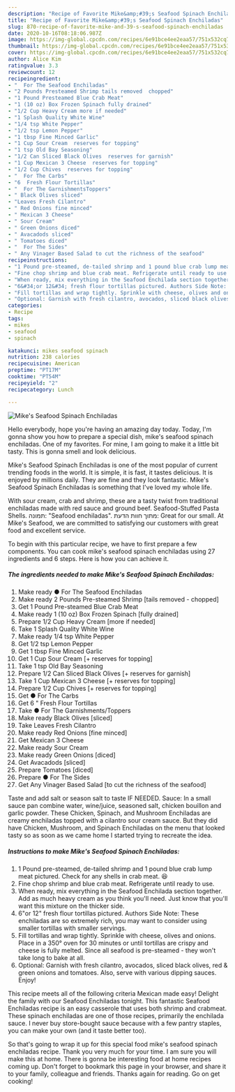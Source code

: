 ```yaml
---
description: "Recipe of Favorite Mike&amp;#39;s Seafood Spinach Enchiladas"
title: "Recipe of Favorite Mike&amp;#39;s Seafood Spinach Enchiladas"
slug: 870-recipe-of-favorite-mike-and-39-s-seafood-spinach-enchiladas
date: 2020-10-16T08:18:06.987Z
image: https://img-global.cpcdn.com/recipes/6e91bce4ee2eaa57/751x532cq70/mikes-seafood-spinach-enchiladas-recipe-main-photo.jpg
thumbnail: https://img-global.cpcdn.com/recipes/6e91bce4ee2eaa57/751x532cq70/mikes-seafood-spinach-enchiladas-recipe-main-photo.jpg
cover: https://img-global.cpcdn.com/recipes/6e91bce4ee2eaa57/751x532cq70/mikes-seafood-spinach-enchiladas-recipe-main-photo.jpg
author: Alice Kim
ratingvalue: 3.3
reviewcount: 12
recipeingredient:
- "  For The Seafood Enchiladas"
- "2 Pounds Presteamed Shrimp tails removed  chopped"
- "1 Pound Presteamed Blue Crab Meat"
- "1 (10 oz) Box Frozen Spinach fully drained"
- "1/2 Cup Heavy Cream more if needed"
- "1 Splash Quality White Wine"
- "1/4 tsp White Pepper"
- "1/2 tsp Lemon Pepper"
- "1 tbsp Fine Minced Garlic"
- "1 Cup Sour Cream  reserves for topping"
- "1 tsp Old Bay Seasoning"
- "1/2 Can Sliced Black Olives  reserves for garnish"
- "1 Cup Mexican 3 Cheese  reserves for topping"
- "1/2 Cup Chives  reserves for topping"
- "  For The Carbs"
- "6  Fresh Flour Tortillas"
- "  For The GarnishmentsToppers"
- " Black Olives sliced"
- "Leaves Fresh Cilantro"
- " Red Onions fine minced"
- " Mexican 3 Cheese"
- " Sour Cream"
- " Green Onions diced"
- " Avacadods sliced"
- " Tomatoes diced"
- "  For The Sides"
- " Any Vinager Based Salad to cut the richness of the seafood"
recipeinstructions:
- "1 Pound pre-steamed, de-tailed shrimp and 1 pound blue crab lump meat pictured. Check for any shells in crab meat. 😆"
- "Fine chop shrimp and blue crab meat. Refrigerate until ready to use."
- "When ready, mix everything in the Seafood Enchilada section together. Add as much heavy cream as you think you&#39;ll need. Just know that you&#39;ll want this mixture on the thicker side."
- "6&#34;or 12&#34; fresh flour tortillas pictured. Authors Side Note: These enchiladas are so extremely rich, you may want to consider using smaller tortillas with smaller servings."
- "Fill tortillas and wrap tightly. Sprinkle with cheese, olives and onions. Place in a 350° oven for 30 minutes or until tortillas are crispy and cheese is fully melted. Since all seafood is pre-steamed - they won&#39;t take long to bake at all."
- "Optional: Garnish with fresh cilantro, avocados, sliced black olives, red &amp; green onions and tomatoes. Also, serve with various dipping sauces. Enjoy!"
categories:
- Recipe
tags:
- mikes
- seafood
- spinach

katakunci: mikes seafood spinach 
nutrition: 238 calories
recipecuisine: American
preptime: "PT17M"
cooktime: "PT54M"
recipeyield: "2"
recipecategory: Lunch

---
```



![Mike&#39;s Seafood Spinach Enchiladas](https://img-global.cpcdn.com/recipes/6e91bce4ee2eaa57/751x532cq70/mikes-seafood-spinach-enchiladas-recipe-main-photo.jpg)

Hello everybody, hope you're having an amazing day today. Today, I'm gonna show you how to prepare a special dish, mike&#39;s seafood spinach enchiladas. One of my favorites. For mine, I am going to make it a little bit tasty. This is gonna smell and look delicious.

Mike&#39;s Seafood Spinach Enchiladas is one of the most popular of current trending foods in the world. It is simple, it is fast, it tastes delicious. It is enjoyed by millions daily. They are fine and they look fantastic. Mike&#39;s Seafood Spinach Enchiladas is something that I've loved my whole life.

With sour cream, crab and shrimp, these are a tasty twist from traditional enchiladas made with red sauce and ground beef. Seafood-Stuffed Pasta Shells. תמונה: &#34;Seafood enchiladas&#34;. מתוך חוות הדעת: ‪Great for our small.‬ At Mike&#39;s Seafood, we are committed to satisfying our customers with great food and excellent service.


To begin with this particular recipe, we have to first prepare a few components. You can cook mike&#39;s seafood spinach enchiladas using 27 ingredients and 6 steps. Here is how you can achieve it.

<!--inarticleads1-->

##### The ingredients needed to make Mike&#39;s Seafood Spinach Enchiladas:

1. Make ready  ● For The Seafood Enchiladas
1. Make ready 2 Pounds Pre-steamed Shrimp [tails removed - chopped]
1. Get 1 Pound Pre-steamed Blue Crab Meat
1. Make ready 1 (10 oz) Box Frozen Spinach [fully drained]
1. Prepare 1/2 Cup Heavy Cream [more if needed]
1. Take 1 Splash Quality White Wine
1. Make ready 1/4 tsp White Pepper
1. Get 1/2 tsp Lemon Pepper
1. Get 1 tbsp Fine Minced Garlic
1. Get 1 Cup Sour Cream [+ reserves for topping]
1. Take 1 tsp Old Bay Seasoning
1. Prepare 1/2 Can Sliced Black Olives [+ reserves for garnish]
1. Take 1 Cup Mexican 3 Cheese [+ reserves for topping]
1. Prepare 1/2 Cup Chives [+ reserves for topping]
1. Get  ● For The Carbs
1. Get 6 &#34; Fresh Flour Tortillas
1. Take  ● For The Garnishments/Toppers
1. Make ready  Black Olives [sliced]
1. Take Leaves Fresh Cilantro
1. Make ready  Red Onions [fine minced]
1. Get  Mexican 3 Cheese
1. Make ready  Sour Cream
1. Make ready  Green Onions [diced]
1. Get  Avacadods [sliced]
1. Prepare  Tomatoes [diced]
1. Prepare  ● For The Sides
1. Get  Any Vinager Based Salad [to cut the richness of the seafood]


Taste and add salt or season salt to taste IF NEEDED. Sauce: In a small sauce pan combine water, wine/juice, seasoned salt, chicken bouillon and garlic powder. These Chicken, Spinach, and Mushroom Enchiladas are creamy enchiladas topped with a cilantro sour cream sauce. But they did have Chicken, Mushroom, and Spinach Enchiladas on the menu that looked tasty so as soon as we came home I started trying to recreate the idea. 

<!--inarticleads2-->

##### Instructions to make Mike&#39;s Seafood Spinach Enchiladas:

1. 1 Pound pre-steamed, de-tailed shrimp and 1 pound blue crab lump meat pictured. Check for any shells in crab meat. 😆
1. Fine chop shrimp and blue crab meat. Refrigerate until ready to use.
1. When ready, mix everything in the Seafood Enchilada section together. Add as much heavy cream as you think you&#39;ll need. Just know that you&#39;ll want this mixture on the thicker side.
1. 6&#34;or 12&#34; fresh flour tortillas pictured. Authors Side Note: These enchiladas are so extremely rich, you may want to consider using smaller tortillas with smaller servings.
1. Fill tortillas and wrap tightly. Sprinkle with cheese, olives and onions. Place in a 350° oven for 30 minutes or until tortillas are crispy and cheese is fully melted. Since all seafood is pre-steamed - they won&#39;t take long to bake at all.
1. Optional: Garnish with fresh cilantro, avocados, sliced black olives, red &amp; green onions and tomatoes. Also, serve with various dipping sauces. Enjoy!


This recipe meets all of the following criteria Mexican made easy! Delight the family with our Seafood Enchiladas tonight. This fantastic Seafood Enchiladas recipe is an easy casserole that uses both shrimp and crabmeat. These spinach enchiladas are one of those recipes, primarily the enchilada sauce. I never buy store-bought sauce because with a few pantry staples, you can make your own (and it taste better too). 

So that's going to wrap it up for this special food mike&#39;s seafood spinach enchiladas recipe. Thank you very much for your time. I am sure you will make this at home. There is gonna be interesting food at home recipes coming up. Don't forget to bookmark this page in your browser, and share it to your family, colleague and friends. Thanks again for reading. Go on get cooking!
